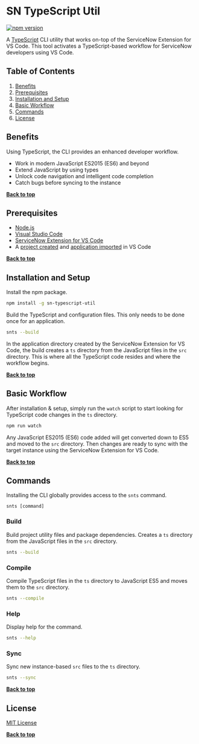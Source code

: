 # SN TypeScript Util

[![npm version](https://img.shields.io/npm/v/sn-typescript-util)](https://www.npmjs.com/package/sn-typescript-util)

A [TypeScript](https://www.typescriptlang.org/) CLI utility that works on-top of the ServiceNow Extension for VS Code. This tool activates a TypeScript-based workflow for ServiceNow developers using VS Code.

## Table of Contents

1. [Benefits](#benefits)
1. [Prerequisites](#prerequisites)
1. [Installation and Setup](#installation-and-setup)
1. [Basic Workflow](#basic-workflow)
1. [Commands](#commands)
1. [License](#license)

## Benefits

Using TypeScript, the CLI provides an enhanced developer workflow.

- Work in modern JavaScript ES2015 (ES6) and beyond
- Extend JavaScript by using types
- Unlock code navigation and intelligent code completion
- Catch bugs before syncing to the instance

**[Back to top](#table-of-contents)**

## Prerequisites

- [Node.js](https://nodejs.org/)
- [Visual Studio Code](https://code.visualstudio.com/)
- [ServiceNow Extension for VS Code](https://marketplace.visualstudio.com/items?itemName=ServiceNow.now-vscode)
- A [project created](https://docs.servicenow.com/bundle/quebec-application-development/page/build/applications/task/create-project.html#create-project) and [application imported](https://docs.servicenow.com/bundle/quebec-application-development/page/build/applications/task/create-project.html#vscode-import-application) in VS Code

**[Back to top](#table-of-contents)**

## Installation and Setup

Install the npm package.

```bash
npm install -g sn-typescript-util
```

Build the TypeScript and configuration files. This only needs to be done once for an application.

```bash
snts --build
```

In the application directory created by the ServiceNow Extension for VS Code, the build creates a `ts` directory from the JavaScript files in the `src` directory. This is where all the TypeScript code resides and where the workflow begins.

**[Back to top](#table-of-contents)**

## Basic Workflow

After installation & setup, simply run the `watch` script to start looking for TypeScript code changes in the `ts` directory.

```bash
npm run watch
```

Any JavaScript ES2015 (ES6) code added will get converted down to ES5 and moved to the `src` directory. Then changes are ready to sync with the target instance using the ServiceNow Extension for VS Code.

**[Back to top](#table-of-contents)**

## Commands

Installing the CLI globally provides access to the `snts` command.

```sh-session
snts [command]
```

### Build

Build project utility files and package dependencies. Creates a `ts` directory from the JavaScript files in the `src` directory.

```bash
snts --build
```

### Compile

Compile TypeScript files in the `ts` directory to JavaScript ES5 and moves them to the `src` directory.

```bash
snts --compile
```

### Help

Display help for the command.

```bash
snts --help
```

### Sync

Sync new instance-based `src` files to the `ts` directory.

```bash
snts --sync
```

**[Back to top](#table-of-contents)**

## License

[MIT License](LICENSE)

**[Back to top](#table-of-contents)**
